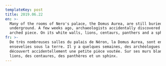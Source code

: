 ```yaml
---
templateKey: post
title: 2019.06.22
en: >-
  Many of the rooms of Nero's palace, the Domus Aurea, are still buried
  underground. A few weeks ago, archaeologists accidentally discovered a small
  arched piece. On its white walls, lions, centaurs, panthers and a sphinx.     
fr: >-
  De très nombreuses salles du palais de Néron, la Domus Aurea, sont encore
  ensevelies sous la terre. Il y a quelques semaines, des archéologues ont
  découvert accidentellement une petite pièce voutée. Sur ses murs blancs, des
  lions, des centaures, des panthères et un sphinx.
---
```



